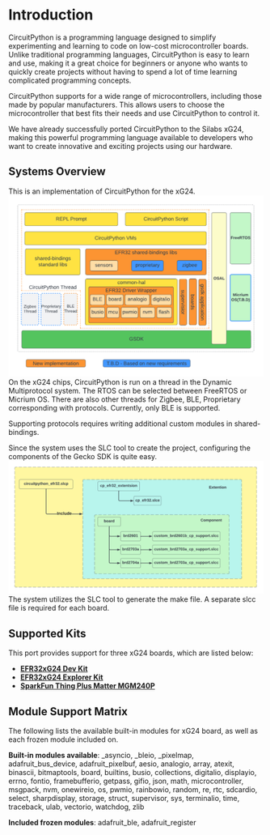 # Introduction

CircuitPython is a programming language designed to simplify experimenting and learning to code on low-cost microcontroller boards. Unlike traditional programming languages, CircuitPython is easy to learn and use, making it a great choice for beginners or anyone who wants to quickly create projects without having to spend a lot of time learning complicated programming concepts.

CircuitPython supports for a wide range of microcontrollers, including those made by popular manufacturers. This allows users to choose the microcontroller that best fits their needs and use CircuitPython to control it.

We have already successfully ported CircuitPython to the Silabs xG24, making this powerful programming language available to developers who want to create innovative and exciting projects using our hardware.

## Systems Overview
This is an implementation of CircuitPython for the xG24.
![Architecture](doc/cp_architecture.png)
On the xG24 chips, CircuitPython is run on a thread in the Dynamic Multiprotocol system. The RTOS can be selected between FreeRTOS or Micrium OS. There are also other threads for Zigbee, BLE, Proprietary corresponding with protocols. Currently, only BLE is supported.

Supporting protocols requires writing additional custom modules in shared-bindings.

Since the system uses the SLC tool to create the project, configuring the components of the Gecko SDK is quite easy.
![slc](doc/cp_slc.png)
The system utilizes the SLC tool to generate the make file. A separate slcc file is required for each board.

## Supported Kits

This port provides support for three xG24 boards, which are listed below:

* **[EFR32xG24 Dev Kit](https://circuitpython.org/board/silabs_devkit_xg24_brd2601b/)** 
* **[EFR32xG24 Explorer Kit](https://circuitpython.org/board/silabs_explorerkit_xg24_brd2703a/)**
* **[SparkFun Thing Plus Matter MGM240P](https://circuitpython.org/board/sparkfun_thing_plus_matter_mgm240p/)**

## Module Support Matrix
The following lists the available built-in modules for xG24 board, as well as each frozen module included on.

**Built-in modules available**: _asyncio, _bleio, _pixelmap, adafruit_bus_device, adafruit_pixelbuf, aesio, analogio, array, atexit, binascii, bitmaptools, board, builtins, busio, collections, digitalio, displayio, errno, fontio, framebufferio, getpass, gifio, json, math, microcontroller, msgpack, nvm, onewireio, os, pwmio, rainbowio, random, re, rtc, sdcardio, select, sharpdisplay, storage, struct, supervisor, sys, terminalio, time, traceback, ulab, vectorio, watchdog, zlib

**Included frozen modules**: adafruit_ble, adafruit_register
